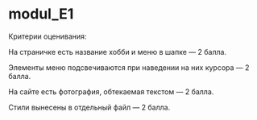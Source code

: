# modul_E1



Критерии оценивания:


На страничке есть название хобби и меню в шапке — 2 балла.

Элементы меню подсвечиваются при наведении на них курсора — 2 балла.

На сайте есть фотография, обтекаемая текстом — 2 балла.

Стили вынесены в отдельный файл — 2 балла.

